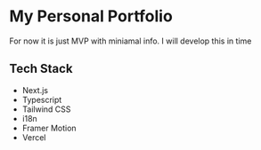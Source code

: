 # My Personal Portfolio

For now it is just MVP with miniamal info. I will develop this in time


## Tech Stack

- Next.js
- Typescript
- Tailwind CSS
- i18n
- Framer Motion
- Vercel

